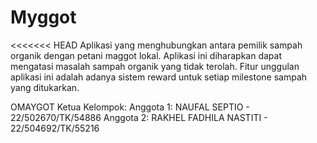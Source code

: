 # Myggot
<<<<<<< HEAD
Aplikasi yang menghubungkan antara pemilik sampah organik dengan petani maggot lokal. Aplikasi ini diharapkan dapat mengatasi masalah sampah organik yang tidak terolah. Fitur unggulan aplikasi ini adalah adanya sistem reward untuk setiap milestone sampah yang ditukarkan.

OMAYGOT 
Ketua Kelompok: 
Anggota 1: NAUFAL SEPTIO - 22/502670/TK/54886
Anggota 2: RAKHEL FADHILA NASTITI - 22/504692/TK/55216

